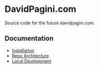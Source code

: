 # DavidPagini.com

Source code for the future davidpagini.com.

## Documentation
* [Installation](docs/installation.md)
* [Repo Architecture](docs/architecture.md)
* [Local Development](docs/local-development.md)

